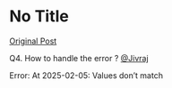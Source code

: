 # No Title

[Original Post](https://discourse.onlinedegree.iitm.ac.in/t/165959/14)

<p>Q4. How to handle the error ? <a class="mention" href="/u/jivraj">@Jivraj</a></p>
<p>Error: At 2025-02-05: Values don’t match</p>